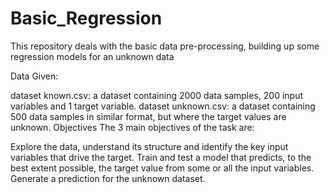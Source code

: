 # Basic_Regression
This repository deals with the basic data pre-processing, building up some regression models for an unknown data

Data Given:

dataset known.csv: a dataset containing 2000 data samples, 200 input variables and 1 target variable.
dataset unknown.csv: a dataset containing 500 data samples in similar format, but where the target values are unknown.
Objectives The 3 main objectives of the task are:

Explore the data, understand its structure and identify the key input variables that drive the target.
Train and test a model that predicts, to the best extent possible, the target value from some or all the input variables.
Generate a prediction for the unknown dataset.
